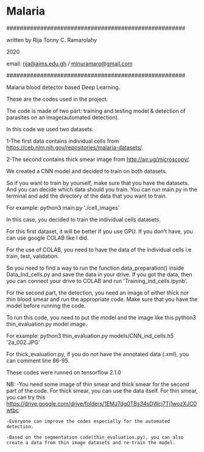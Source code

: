 # Malaria
#####################################################
                                                    
 written by Rija Tonny C. Ramarolahy               
                                                     
 2020                                               
                                                    
 email: rija@aims.edu.gh / minuramaro@gmail.com   
                                                     
#####################################################



Malaria blood detector based Deep Learning.

These are the codes used in the project.

The code is made of two part: training and testing model & detection of parasites on an image(automated detection).

In this code we used two datasets.

1-The first data contains individual cells from https://ceb.nlm.nih.gov/repositories/malaria-datasets/.

2-The second contains thick smear image from http://air.ug/microscopy/.

We created a CNN model and decided to train on both datasets.

So if you want to train by yourself, make sure that you have the datasets.
And you can decide which data should you train. You can run main.py in the terminal and add the directory of the data that you want to train.

For example: python3 main.py './cell_images' 

In this case, you decided to train the individual cells datasets.

For this first dataset, it will be better if you use GPU. If you don't have, you can use google COLAB like I did.

For the use of COLAB, you need to have the data of the individual cells i.e train, test, validation. 

So you need to find a way to run the function data_preparation() inside Data_Ind_cells.py and save the data in your drive.
If you got the data, then you can connect your drive to COLAB and run 'Training_ind_cells.ipynb'.



For the second part, the detection, you need an image of either thick nor thin blood smear and run the appropriate code. Make sure that you have the model before running the code.

To run this code, you need to put the model and the image like this python3 thin_evaluation.py model image.

For example: python3 thin_evaluation.py models/CNN_ind_cells.h5 '2a_002.JPG' 

For thick_evaluation.py, if you do not have the annotated data (.xml), you can comment line 86-95.


These codes were runned on tensorflow 2.1.0

NB: -You need some image of thin smear and thick smear for the second part of the code. For thick smear, you can use the data itself.
For thin smear, you can try this https://drive.google.com/drive/folders/1EMJ7dg0TBs34sDWcj7Tj1wozXJC0wtbc

    -Everyone can improve the codes especially for the automated detection.

    -Based on the segmentation code(thin_evaluation.py), you can also create a data from thin image datasets and re-train the model. 
